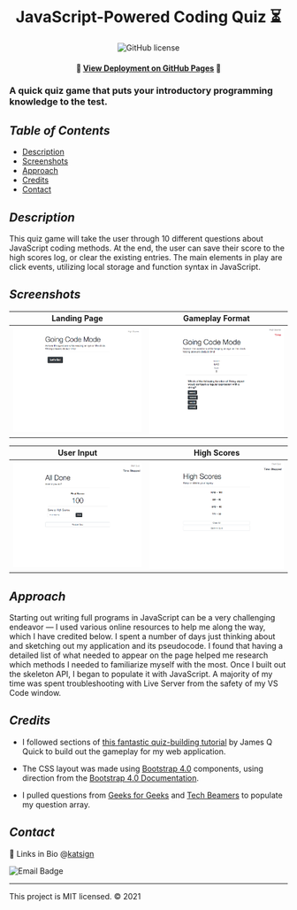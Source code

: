 <div align="center">

# JavaScript-Powered Coding Quiz ⏳
![GitHub license](https://img.shields.io/badge/License-MIT-red)

#### 📍 [View Deployment on GitHub Pages](https://katsign.github.io/code-quiz/) 📍
</div>

### A quick quiz game that puts your introductory programming knowledge to the test.

## *Table of Contents*

- [Description](#description)
- [Screenshots](#screenshots)
- [Approach](#approach)
- [Credits](#credits)
- [Contact](#contact)

## *Description*

This quiz game will take the user through 10 different questions about JavaScript coding methods. At the end, the user can save their score to the high scores log, or clear the existing entries. The main elements in play are click events, utilizing local storage and function syntax in JavaScript.

## *Screenshots*
Landing Page            |  Gameplay Format
:-------------------------:|:-------------------------:
![Demo of Code Quiz: Race the Clock Home](./assets/screenshots/index.png)  |  ![Demo of Code Quiz: Race the Clock Gameplay](./assets/screenshots/game.png)

User Input            |  High Scores
:-------------------------:|:-------------------------:
![Demo of Code Quiz: Race the Clock End Screen](./assets/screenshots/end.png)  |  ![Demo of Code Quiz: Race the Clock High Scores](./assets/screenshots/scores.png)

## *Approach*

Starting out writing full programs in JavaScript can be a very challenging endeavor — I used various online resources to help me along the way, which I have credited below. I spent a number of days just thinking about and sketching out my application and its pseudocode. I found that having a detailed list of what needed to appear on the page helped me research which methods I needed to familiarize myself with the most. Once I built out the skeleton API, I began to populate it with JavaScript. A majority of my time was spent troubleshooting with Live Server from the safety of my VS Code window.

## *Credits*

- I followed sections of [this fantastic quiz-building tutorial](https://github.com/jamesqquick/Build-A-Quiz-App-With-HTML-CSS-and-JavaScript) by James Q Quick to build out the gameplay for my web application.

- The CSS layout was made using [Bootstrap 4.0](https://getbootstrap.com) components, using direction from the [Bootstrap 4.0 Documentation](https://getbootstrap.com/docs/4.0/getting-started/introduction/).

- I pulled questions from [Geeks for Geeks](https://www.geeksforgeeks.org/javascript-quiz-set-1/) and [Tech Beamers](https://www.techbeamers.com/javascript-quiz-for-web-developers/) to populate my question array.

## *Contact*

🔗 Links in Bio @[katsign](https://github.com/katsign)

![Email Badge](https://img.shields.io/badge/Email%20Me-mailtokatsign%40gmail.com-d8bfd8)

---
This project is MIT licensed. &copy; 2021
